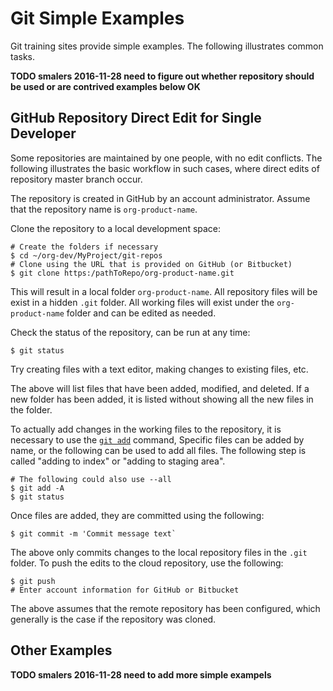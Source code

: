 # Git Simple Examples

Git training sites provide simple examples.
The following illustrates common tasks.

**TODO smalers 2016-11-28 need to figure out whether repository should be used or are contrived examples below OK**

## GitHub Repository Direct Edit for Single Developer

Some repositories are maintained by one people, with no edit conflicts.
The following illustrates the basic workflow in such cases, where direct edits of repository master branch occur.

The repository is created in GitHub by an account administrator.
Assume that the repository name is `org-product-name`.

Clone the repository to a local development space:

```
# Create the folders if necessary
$ cd ~/org-dev/MyProject/git-repos
# Clone using the URL that is provided on GitHub (or Bitbucket)
$ git clone https:/pathToRepo/org-product-name.git
```

This will result in a local folder `org-product-name`.
All repository files will be exist in a hidden `.git` folder.
All working files will exist under the `org-product-name` folder and can be edited as needed.

Check the status of the repository, can be run at any time:

```
$ git status
```

Try creating files with a text editor, making changes to existing files, etc.

The above will list files that have been added, modified, and deleted.
If a new folder has been added, it is listed without showing all the new files in the folder.

To actually add changes in the working files to the repository, it is necessary to use the [`git add`](https://git-scm.com/docs/git-add) command,
Specific files can be added by name, or the following can be used to add all files.
The following step is called "adding to index" or "adding to staging area".


```
# The following could also use --all
$ git add -A
$ git status
```

Once files are added, they are committed using the following:

```
$ git commit -m 'Commit message text`
```

The above only commits changes to the local repository files in the `.git` folder.
To push the edits to the cloud repository, use the following:

```
$ git push
# Enter account information for GitHub or Bitbucket
```

The above assumes that the remote repository has been configured, which generally is the case if the repository was cloned.

## Other Examples

**TODO smalers 2016-11-28 need to add more simple exampels**
